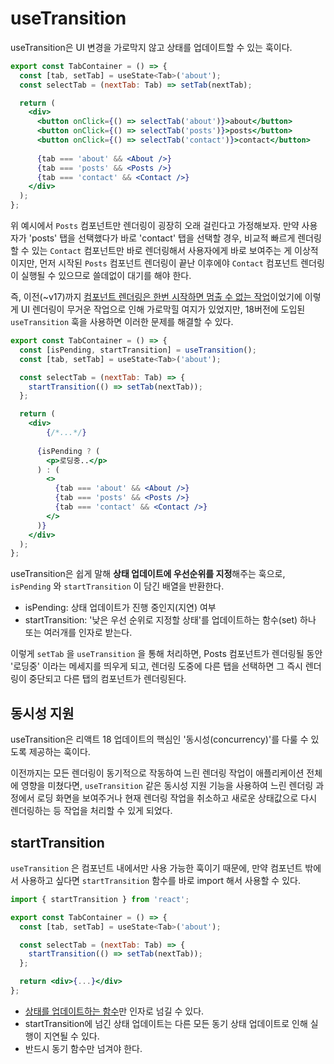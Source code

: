 # useTransition

useTransition은 UI 변경을 가로막지 않고 상태를 업데이트할 수 있는 훅이다.

```jsx
export const TabContainer = () => {
  const [tab, setTab] = useState<Tab>('about');
  const selectTab = (nextTab: Tab) => setTab(nextTab);

  return (
    <div>
      <button onClick={() => selectTab('about')}>about</button>
      <button onClick={() => selectTab('posts')}>posts</button>
      <button onClick={() => selectTab('contact')}>contact</button>
     
      {tab === 'about' && <About />}
      {tab === 'posts' && <Posts />}
      {tab === 'contact' && <Contact />}
    </div>
  );
};
```

위 예시에서 `Posts` 컴포넌트만 렌더링이 굉장히 오래 걸린다고 가정해보자. 만약 사용자가 'posts' 탭을 선택했다가 바로 'contact' 탭을 선택할 경우, 비교적 빠르게 렌더링할 수 있는 `Contact` 컴포넌트만 바로 렌더링해서 사용자에게 바로 보여주는 게 이상적이지만, 먼저 시작된 `Posts` 컴포넌트 렌더링이 끝난 이후에야 `Contact` 컴포넌트 렌더링이 실행될 수 있으므로 쓸데없이 대기를 해야 한다.

즉, 이전(~v17)까지 <u>컴포넌트 렌더링은 한번 시작하면 멈출 수 없는 작업</u>이었기에 이렇게 UI 렌더링이 무거운 작업으로 인해 가로막힐 여지가 있었지만, 18버전에 도입된 `useTransition` 훅을 사용하면 이러한 문제를 해결할 수 있다. 

```jsx
export const TabContainer = () => {
  const [isPending, startTransition] = useTransition();
  const [tab, setTab] = useState<Tab>('about');

  const selectTab = (nextTab: Tab) => {
    startTransition(() => setTab(nextTab));
  };

  return (
    <div>
     	{/*...*/}
      
      {isPending ? (
        <p>로딩중..</p>
      ) : (
        <>
          {tab === 'about' && <About />}
          {tab === 'posts' && <Posts />}
          {tab === 'contact' && <Contact />}
        </>
      )}
    </div>
  );
};
```

useTransition은 쉽게 말해 **상태 업데이트에 우선순위를 지정**해주는 훅으로, `isPending` 와 `startTransition` 이 담긴 배열을 반환한다.

- isPending: 상태 업데이트가 진행 중인지(지연) 여부
- startTransition: '낮은 우선 순위로 지정할 상태'를 업데이트하는 함수(set) 하나 또는 여러개를 인자로 받는다.

이렇게 `setTab` 을 `useTransition` 을 통해 처리하면, Posts 컴포넌트가 렌더링될 동안 '로딩중' 이라는 메세지를 띄우게 되고, 렌더링 도중에 다른 탭을 선택하면 그 즉시 렌더링이 중단되고 다른 탭의 컴포넌트가 렌더링된다.

## 동시성 지원 

useTransition은 리액트 18 업데이트의 핵심인 '동시성(concurrency)'를 다룰 수 있도록 제공하는 훅이다.

이전까지는 모든 렌더링이 동기적으로 작동하여 느린 렌더링 작업이 애플리케이션 전체에 영향을 미쳤다면, `useTransition` 같은 동시성 지원 기능을 사용하여 느린 렌더링 과정에서 로딩 화면을 보여주거나 현재 렌더링 작업을 취소하고 새로운 상태값으로 다시 렌더링하는 등 작업을 처리할 수 있게 되었다.

## startTransition

`useTransition` 은 컴포넌트 내에서만 사용 가능한 훅이기 때문에, 만약 컴포넌트 밖에서 사용하고 싶다면 `startTransition` 함수를 바로 import 해서 사용할 수 있다. 

```jsx
import { startTransition } from 'react';

export const TabContainer = () => {
  const [tab, setTab] = useState<Tab>('about');

  const selectTab = (nextTab: Tab) => {
    startTransition(() => setTab(nextTab));
  };

  return <div>{...}</div>
};
```

- <u>상태를 업데이트하는 함수</u>만 인자로 넘길 수 있다.
- startTransition에 넘긴 상태 업데이트는 다른 모든 동기 상태 업데이트로 인해 실행이 지연될 수 있다.
- 반드시 동기 함수만 넘겨야 한다. 
